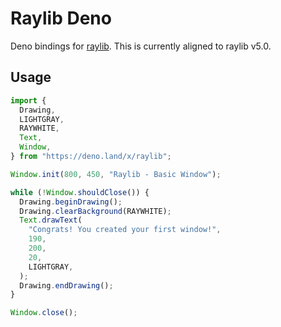 # Raylib Deno

Deno bindings for [raylib](https://github.com/raysan5/raylib). This is currently
aligned to raylib v5.0.

## Usage

```typescript
import {
  Drawing,
  LIGHTGRAY,
  RAYWHITE,
  Text,
  Window,
} from "https://deno.land/x/raylib";

Window.init(800, 450, "Raylib - Basic Window");

while (!Window.shouldClose()) {
  Drawing.beginDrawing();
  Drawing.clearBackground(RAYWHITE);
  Text.drawText(
    "Congrats! You created your first window!",
    190,
    200,
    20,
    LIGHTGRAY,
  );
  Drawing.endDrawing();
}

Window.close();
```
